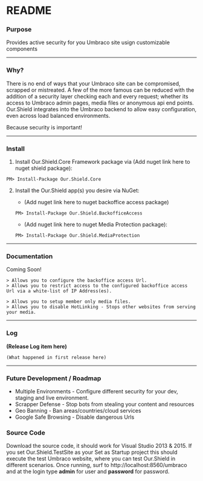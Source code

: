 # README #

### Purpose ###
Provides active security for you Umbraco site usign customizable components

---

### Why? ###
There is no end of ways that your Umbraco site can be compromised, scrapped or mistreated. A few of the more famous can be reduced with the addition of a security layer checking each and every request; whether its access to Umbraco admin pages, media files or anonymous api end points. Our.Shield integrates into the Umbraco backend to allow easy configuration, even across load balanced environments.

Because security is important!

---

### Install ###
1. Install Our.Shield.Core Framework package via (Add nuget link here to nuget shield package):
```
PM> Install-Package Our.Shield.Core
```

2. Install the Our.Shield app(s) you desire via NuGet:
	* (Add nuget link here to nuget backoffice access package)
	```
	PM> Install-Package Our.Shield.BackofficeAccess
	```
		
	* (Add nuget link here to nuget Media Protection package):
	```
	PM> Install-Package Our.Shield.MediaProtection
	```

---

### Documentation ###
Coming Soon!

	> Allows you to configure the backoffice access Url.
	> Allows you to restrict access to the configured backoffice access Url via a white-list of IP Address(es).
	
	> Allows you to setup member only media files.
	> Allows you to disable HotLinking - Stops other websites from serving your media.
	
---

### Log ###

**(Release Log item here)**

	(What happened in first release here)

---

### Future Development / Roadmap ###
* Multiple Environments - Configure different security for your dev, staging and live environment.
* Scrapper Defense - Stop bots from stealing your content and resources
* Geo Banning - Ban areas/countries/cloud services
* Google Safe Browsing - Disable dangerous Urls


### Source Code ###
Download the source code, it should work for Visual Studio 2013 & 2015. If you set Our.Shield.TestSite as your Set as Startup project this should execute the test Umbraco website, where you can test Our.Shield in different scenarios. Once running, surf to http://localhost:8560/umbraco and at the login type **admin** for user and **password** for password.
